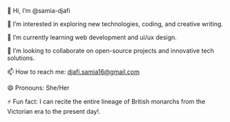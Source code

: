 👋 Hi, I’m @samia-djafi

👀 I’m interested in exploring new technologies, coding, and creative writing.

🌱 I’m currently learning web development and ui/ux design.

💞️ I’m looking to collaborate on open-source projects and innovative tech solutions.

📫 How to reach me: djafi.samia16@gmail.com

😄 Pronouns: She/Her

⚡ Fun fact: I can recite the entire lineage of British monarchs from the Victorian era to the present day!.

<!---
samia-djafi/samia-djafi is a ✨ special ✨ repository because its `README.md` (this file) appears on your GitHub profile.
You can click the Preview link to take a look at your changes.
--->
